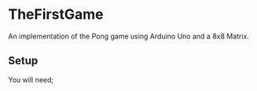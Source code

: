 # TheFirstGame
An implementation of the Pong game using Arduino Uno and a 8x8 Matrix.

## Setup
  You will need;
